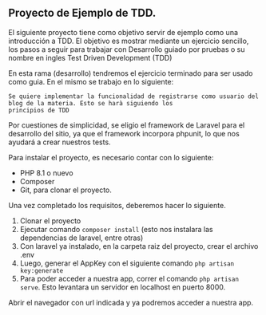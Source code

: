 ## Proyecto de Ejemplo de TDD.

El siguiente proyecto tiene como objetivo servir de ejemplo como una introducción a TDD. El objetivo es mostrar
mediante un ejercicio sencillo, los pasos a seguir para trabajar con Desarrollo guiado por pruebas o su nombre en ingles
Test Driven Development (TDD)

En esta rama (desarrollo) tendremos el ejercicio terminado para ser usado como guia. En el mismo se trabajo en lo siguiente:

```
Se quiere implementar la funcionalidad de registrarse como usuario del blog de la materia. Esto se harà siguiendo los 
principios de TDD 
```

Por cuestiones de simplicidad, se eligio el framework de Laravel para el desarrollo del sitio, ya que el framework 
incorpora phpunit, lo que nos ayudará a crear nuestros tests. 

Para instalar el proyecto, es necesario contar con lo siguiente:
+ PHP 8.1 o nuevo
+ Composer
+ Git, para clonar el proyecto.

Una vez completado los requisitos, deberemos hacer lo siguiente.

1. Clonar el proyecto
2. Ejecutar comando ```composer install``` (esto nos instalara las dependencias de laravel, entre otras)
3. Con laravel ya instalado, en la carpeta raiz del proyecto, crear el archivo .env
4. Luego, generar el AppKey con el siguiente comando ```php artisan key:generate```
5. Para poder acceder a nuestra app, correr el comando ```php artisan serve```. Esto levantara un servidor en localhost en puerto 8000.

Abrir el navegador con url indicada y ya podremos acceder a nuestra app.